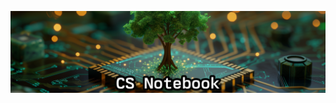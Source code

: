 ![CS Notebook Banner](https://raw.githubusercontent.com/kylecurtis/cs-notebook/refs/heads/main/assets/cs-notebook-banner.png)
